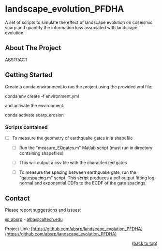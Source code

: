 # landscape_evolution_PFDHA
A set of scripts to simulate the effect of landscape evolution on coseismic scarp and quantify the information loss associated with landscape evolution.

<!-- ABOUT THE PROJECT -->
## About The Project
ABSTRACT

<!-- GETTING STARTED -->
## Getting Started

Create a conda environment to run the project using the provided yml file: 

conda env create -f environment.yml

and activate the environment: 

conda activate scarp_erosion

<!-- ROADMAP -->
### Scripts contained

- [ ] To measure the geometry of earthquake gates in a shapefile
    - [ ] Run the "measure_EQgates.m" Matlab script (must run in directory containing shapefiles)
    - [ ] This will output a csv file with the characterized gates
    - [ ] To measure the spacing between earthquake gate, run the "gatespacing.m" script. This script produces a pdf output fitting log-normal and exponential CDFs to the ECDF of the gate spacings.


<!-- CONTACT -->
## Contact

Please report suggestions and issues:

[@_absrp](https://twitter.com/_absrp) - alba@caltech.edu

Project Link: [https://github.com/absrp/landscape_evolution_PFDHA](https://github.com/absrp/landscape_evolution_PFDHA)

<p align="right">(<a href="#readme-top">back to top</a>)</p>

